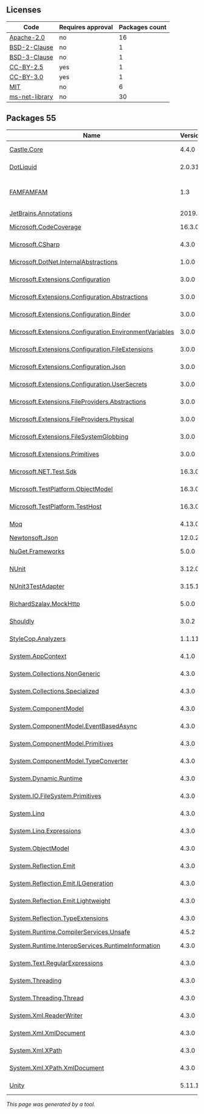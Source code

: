 Licenses
--------
	
|Code|Requires approval|Packages count|
|----------|:----|:----|
|[Apache-2.0](licenses/apache-2.0)|no|16|
|[BSD-2-Clause](licenses/bsd-2-clause)|no|1|
|[BSD-3-Clause](licenses/bsd-3-clause)|no|1|
|[CC-BY-2.5](licenses/cc-by-2.5)|yes|1|
|[CC-BY-3.0](licenses/cc-by-3.0)|yes|1|
|[MIT](licenses/mit)|no|6|
|[ms-net-library](licenses/ms-net-library)|no|30|



Packages 55
--------

|Name|Version|Source|License|Used by|
|----------|:----|:----|:----|:----|
|[Castle.Core](packages/nuget.org/castle.core/4.4.0)|4.4.0|[nuget.org](https://www.nuget.org/packages/Castle.Core/4.4.0)|[Apache-2.0](licenses/apache-2.0)|ThirdPartyLibraries internal|
|[DotLiquid](packages/nuget.org/dotliquid/2.0.314)|2.0.314|[nuget.org](https://www.nuget.org/packages/DotLiquid/2.0.314)|[Apache-2.0](licenses/apache-2.0)|ThirdPartyLibraries|
|[FAMFAMFAM](packages/custom/famfamfam/1.3)|1.3|[custom](packages/custom/famfamfam/1.3)|[CC-BY-2.5](licenses/cc-by-2.5) OR [CC-BY-3.0](licenses/cc-by-3.0)|ThirdPartyLibraries internal|
|[JetBrains.Annotations](packages/nuget.org/jetbrains.annotations/2019.1.3)|2019.1.3|[nuget.org](https://www.nuget.org/packages/JetBrains.Annotations/2019.1.3)|[MIT](licenses/mit)|ThirdPartyLibraries|
|[Microsoft.CodeCoverage](packages/nuget.org/microsoft.codecoverage/16.3.0)|16.3.0|[nuget.org](https://www.nuget.org/packages/Microsoft.CodeCoverage/16.3.0)|[ms-net-library](licenses/ms-net-library)|ThirdPartyLibraries internal|
|[Microsoft.CSharp](packages/nuget.org/microsoft.csharp/4.3.0)|4.3.0|[nuget.org](https://www.nuget.org/packages/Microsoft.CSharp/4.3.0)|[ms-net-library](licenses/ms-net-library)|ThirdPartyLibraries|
|[Microsoft.DotNet.InternalAbstractions](packages/nuget.org/microsoft.dotnet.internalabstractions/1.0.0)|1.0.0|[nuget.org](https://www.nuget.org/packages/Microsoft.DotNet.InternalAbstractions/1.0.0)|[ms-net-library](licenses/ms-net-library)|ThirdPartyLibraries internal|
|[Microsoft.Extensions.Configuration](packages/nuget.org/microsoft.extensions.configuration/3.0.0)|3.0.0|[nuget.org](https://www.nuget.org/packages/Microsoft.Extensions.Configuration/3.0.0)|[Apache-2.0](licenses/apache-2.0)|ThirdPartyLibraries|
|[Microsoft.Extensions.Configuration.Abstractions](packages/nuget.org/microsoft.extensions.configuration.abstractions/3.0.0)|3.0.0|[nuget.org](https://www.nuget.org/packages/Microsoft.Extensions.Configuration.Abstractions/3.0.0)|[Apache-2.0](licenses/apache-2.0)|ThirdPartyLibraries|
|[Microsoft.Extensions.Configuration.Binder](packages/nuget.org/microsoft.extensions.configuration.binder/3.0.0)|3.0.0|[nuget.org](https://www.nuget.org/packages/Microsoft.Extensions.Configuration.Binder/3.0.0)|[Apache-2.0](licenses/apache-2.0)|ThirdPartyLibraries|
|[Microsoft.Extensions.Configuration.EnvironmentVariables](packages/nuget.org/microsoft.extensions.configuration.environmentvariables/3.0.0)|3.0.0|[nuget.org](https://www.nuget.org/packages/Microsoft.Extensions.Configuration.EnvironmentVariables/3.0.0)|[Apache-2.0](licenses/apache-2.0)|ThirdPartyLibraries|
|[Microsoft.Extensions.Configuration.FileExtensions](packages/nuget.org/microsoft.extensions.configuration.fileextensions/3.0.0)|3.0.0|[nuget.org](https://www.nuget.org/packages/Microsoft.Extensions.Configuration.FileExtensions/3.0.0)|[Apache-2.0](licenses/apache-2.0)|ThirdPartyLibraries|
|[Microsoft.Extensions.Configuration.Json](packages/nuget.org/microsoft.extensions.configuration.json/3.0.0)|3.0.0|[nuget.org](https://www.nuget.org/packages/Microsoft.Extensions.Configuration.Json/3.0.0)|[Apache-2.0](licenses/apache-2.0)|ThirdPartyLibraries|
|[Microsoft.Extensions.Configuration.UserSecrets](packages/nuget.org/microsoft.extensions.configuration.usersecrets/3.0.0)|3.0.0|[nuget.org](https://www.nuget.org/packages/Microsoft.Extensions.Configuration.UserSecrets/3.0.0)|[Apache-2.0](licenses/apache-2.0)|ThirdPartyLibraries|
|[Microsoft.Extensions.FileProviders.Abstractions](packages/nuget.org/microsoft.extensions.fileproviders.abstractions/3.0.0)|3.0.0|[nuget.org](https://www.nuget.org/packages/Microsoft.Extensions.FileProviders.Abstractions/3.0.0)|[Apache-2.0](licenses/apache-2.0)|ThirdPartyLibraries|
|[Microsoft.Extensions.FileProviders.Physical](packages/nuget.org/microsoft.extensions.fileproviders.physical/3.0.0)|3.0.0|[nuget.org](https://www.nuget.org/packages/Microsoft.Extensions.FileProviders.Physical/3.0.0)|[Apache-2.0](licenses/apache-2.0)|ThirdPartyLibraries|
|[Microsoft.Extensions.FileSystemGlobbing](packages/nuget.org/microsoft.extensions.filesystemglobbing/3.0.0)|3.0.0|[nuget.org](https://www.nuget.org/packages/Microsoft.Extensions.FileSystemGlobbing/3.0.0)|[Apache-2.0](licenses/apache-2.0)|ThirdPartyLibraries|
|[Microsoft.Extensions.Primitives](packages/nuget.org/microsoft.extensions.primitives/3.0.0)|3.0.0|[nuget.org](https://www.nuget.org/packages/Microsoft.Extensions.Primitives/3.0.0)|[Apache-2.0](licenses/apache-2.0)|ThirdPartyLibraries|
|[Microsoft.NET.Test.Sdk](packages/nuget.org/microsoft.net.test.sdk/16.3.0)|16.3.0|[nuget.org](https://www.nuget.org/packages/Microsoft.NET.Test.Sdk/16.3.0)|[ms-net-library](licenses/ms-net-library)|ThirdPartyLibraries internal|
|[Microsoft.TestPlatform.ObjectModel](packages/nuget.org/microsoft.testplatform.objectmodel/16.3.0)|16.3.0|[nuget.org](https://www.nuget.org/packages/Microsoft.TestPlatform.ObjectModel/16.3.0)|[ms-net-library](licenses/ms-net-library)|ThirdPartyLibraries internal|
|[Microsoft.TestPlatform.TestHost](packages/nuget.org/microsoft.testplatform.testhost/16.3.0)|16.3.0|[nuget.org](https://www.nuget.org/packages/Microsoft.TestPlatform.TestHost/16.3.0)|[ms-net-library](licenses/ms-net-library)|ThirdPartyLibraries internal|
|[Moq](packages/nuget.org/moq/4.13.0)|4.13.0|[nuget.org](https://www.nuget.org/packages/Moq/4.13.0)|[BSD-3-Clause](licenses/bsd-3-clause)|ThirdPartyLibraries internal|
|[Newtonsoft.Json](packages/nuget.org/newtonsoft.json/12.0.2)|12.0.2|[nuget.org](https://www.nuget.org/packages/Newtonsoft.Json/12.0.2)|[MIT](licenses/mit)|ThirdPartyLibraries|
|[NuGet.Frameworks](packages/nuget.org/nuget.frameworks/5.0.0)|5.0.0|[nuget.org](https://www.nuget.org/packages/NuGet.Frameworks/5.0.0%2b42a8779499c1d1ed2488c2e6b9e2ee6ff6107766)|[Apache-2.0](licenses/apache-2.0)|ThirdPartyLibraries internal|
|[NUnit](packages/nuget.org/nunit/3.12.0)|3.12.0|[nuget.org](https://www.nuget.org/packages/NUnit/3.12.0)|[MIT](licenses/mit)|ThirdPartyLibraries internal|
|[NUnit3TestAdapter](packages/nuget.org/nunit3testadapter/3.15.1)|3.15.1|[nuget.org](https://www.nuget.org/packages/NUnit3TestAdapter/3.15.1)|[MIT](licenses/mit)|ThirdPartyLibraries internal|
|[RichardSzalay.MockHttp](packages/nuget.org/richardszalay.mockhttp/5.0.0)|5.0.0|[nuget.org](https://www.nuget.org/packages/RichardSzalay.MockHttp/5.0.0)|[MIT](licenses/mit)|ThirdPartyLibraries internal|
|[Shouldly](packages/nuget.org/shouldly/3.0.2)|3.0.2|[nuget.org](https://www.nuget.org/packages/Shouldly/3.0.2)|[BSD-2-Clause](licenses/bsd-2-clause)|ThirdPartyLibraries|
|[StyleCop.Analyzers](packages/nuget.org/stylecop.analyzers/1.1.118)|1.1.118|[nuget.org](https://www.nuget.org/packages/StyleCop.Analyzers/1.1.118)|[Apache-2.0](licenses/apache-2.0)|ThirdPartyLibraries internal|
|[System.AppContext](packages/nuget.org/system.appcontext/4.1.0)|4.1.0|[nuget.org](https://www.nuget.org/packages/System.AppContext/4.1.0)|[ms-net-library](licenses/ms-net-library)|ThirdPartyLibraries internal|
|[System.Collections.NonGeneric](packages/nuget.org/system.collections.nongeneric/4.3.0)|4.3.0|[nuget.org](https://www.nuget.org/packages/System.Collections.NonGeneric/4.3.0)|[ms-net-library](licenses/ms-net-library)|ThirdPartyLibraries internal|
|[System.Collections.Specialized](packages/nuget.org/system.collections.specialized/4.3.0)|4.3.0|[nuget.org](https://www.nuget.org/packages/System.Collections.Specialized/4.3.0)|[ms-net-library](licenses/ms-net-library)|ThirdPartyLibraries internal|
|[System.ComponentModel](packages/nuget.org/system.componentmodel/4.3.0)|4.3.0|[nuget.org](https://www.nuget.org/packages/System.ComponentModel/4.3.0)|[ms-net-library](licenses/ms-net-library)|ThirdPartyLibraries internal|
|[System.ComponentModel.EventBasedAsync](packages/nuget.org/system.componentmodel.eventbasedasync/4.3.0)|4.3.0|[nuget.org](https://www.nuget.org/packages/System.ComponentModel.EventBasedAsync/4.3.0)|[ms-net-library](licenses/ms-net-library)|ThirdPartyLibraries internal|
|[System.ComponentModel.Primitives](packages/nuget.org/system.componentmodel.primitives/4.3.0)|4.3.0|[nuget.org](https://www.nuget.org/packages/System.ComponentModel.Primitives/4.3.0)|[ms-net-library](licenses/ms-net-library)|ThirdPartyLibraries internal|
|[System.ComponentModel.TypeConverter](packages/nuget.org/system.componentmodel.typeconverter/4.3.0)|4.3.0|[nuget.org](https://www.nuget.org/packages/System.ComponentModel.TypeConverter/4.3.0)|[ms-net-library](licenses/ms-net-library)|ThirdPartyLibraries internal|
|[System.Dynamic.Runtime](packages/nuget.org/system.dynamic.runtime/4.3.0)|4.3.0|[nuget.org](https://www.nuget.org/packages/System.Dynamic.Runtime/4.3.0)|[ms-net-library](licenses/ms-net-library)|ThirdPartyLibraries|
|[System.IO.FileSystem.Primitives](packages/nuget.org/system.io.filesystem.primitives/4.3.0)|4.3.0|[nuget.org](https://www.nuget.org/packages/System.IO.FileSystem.Primitives/4.3.0)|[ms-net-library](licenses/ms-net-library)|ThirdPartyLibraries internal|
|[System.Linq](packages/nuget.org/system.linq/4.3.0)|4.3.0|[nuget.org](https://www.nuget.org/packages/System.Linq/4.3.0)|[ms-net-library](licenses/ms-net-library)|ThirdPartyLibraries|
|[System.Linq.Expressions](packages/nuget.org/system.linq.expressions/4.3.0)|4.3.0|[nuget.org](https://www.nuget.org/packages/System.Linq.Expressions/4.3.0)|[ms-net-library](licenses/ms-net-library)|ThirdPartyLibraries|
|[System.ObjectModel](packages/nuget.org/system.objectmodel/4.3.0)|4.3.0|[nuget.org](https://www.nuget.org/packages/System.ObjectModel/4.3.0)|[ms-net-library](licenses/ms-net-library)|ThirdPartyLibraries|
|[System.Reflection.Emit](packages/nuget.org/system.reflection.emit/4.3.0)|4.3.0|[nuget.org](https://www.nuget.org/packages/System.Reflection.Emit/4.3.0)|[ms-net-library](licenses/ms-net-library)|ThirdPartyLibraries|
|[System.Reflection.Emit.ILGeneration](packages/nuget.org/system.reflection.emit.ilgeneration/4.3.0)|4.3.0|[nuget.org](https://www.nuget.org/packages/System.Reflection.Emit.ILGeneration/4.3.0)|[ms-net-library](licenses/ms-net-library)|ThirdPartyLibraries|
|[System.Reflection.Emit.Lightweight](packages/nuget.org/system.reflection.emit.lightweight/4.3.0)|4.3.0|[nuget.org](https://www.nuget.org/packages/System.Reflection.Emit.Lightweight/4.3.0)|[ms-net-library](licenses/ms-net-library)|ThirdPartyLibraries|
|[System.Reflection.TypeExtensions](packages/nuget.org/system.reflection.typeextensions/4.3.0)|4.3.0|[nuget.org](https://www.nuget.org/packages/System.Reflection.TypeExtensions/4.3.0)|[ms-net-library](licenses/ms-net-library)|ThirdPartyLibraries|
|[System.Runtime.CompilerServices.Unsafe](packages/nuget.org/system.runtime.compilerservices.unsafe/4.5.2)|4.5.2|[nuget.org](https://www.nuget.org/packages/System.Runtime.CompilerServices.Unsafe/4.5.2)|[MIT](licenses/mit)|ThirdPartyLibraries|
|[System.Runtime.InteropServices.RuntimeInformation](packages/nuget.org/system.runtime.interopservices.runtimeinformation/4.3.0)|4.3.0|[nuget.org](https://www.nuget.org/packages/System.Runtime.InteropServices.RuntimeInformation/4.3.0)|[ms-net-library](licenses/ms-net-library)|ThirdPartyLibraries internal|
|[System.Text.RegularExpressions](packages/nuget.org/system.text.regularexpressions/4.3.0)|4.3.0|[nuget.org](https://www.nuget.org/packages/System.Text.RegularExpressions/4.3.0)|[ms-net-library](licenses/ms-net-library)|ThirdPartyLibraries internal|
|[System.Threading](packages/nuget.org/system.threading/4.3.0)|4.3.0|[nuget.org](https://www.nuget.org/packages/System.Threading/4.3.0)|[ms-net-library](licenses/ms-net-library)|ThirdPartyLibraries|
|[System.Threading.Thread](packages/nuget.org/system.threading.thread/4.3.0)|4.3.0|[nuget.org](https://www.nuget.org/packages/System.Threading.Thread/4.3.0)|[ms-net-library](licenses/ms-net-library)|ThirdPartyLibraries internal|
|[System.Xml.ReaderWriter](packages/nuget.org/system.xml.readerwriter/4.3.0)|4.3.0|[nuget.org](https://www.nuget.org/packages/System.Xml.ReaderWriter/4.3.0)|[ms-net-library](licenses/ms-net-library)|ThirdPartyLibraries internal|
|[System.Xml.XmlDocument](packages/nuget.org/system.xml.xmldocument/4.3.0)|4.3.0|[nuget.org](https://www.nuget.org/packages/System.Xml.XmlDocument/4.3.0)|[ms-net-library](licenses/ms-net-library)|ThirdPartyLibraries internal|
|[System.Xml.XPath](packages/nuget.org/system.xml.xpath/4.3.0)|4.3.0|[nuget.org](https://www.nuget.org/packages/System.Xml.XPath/4.3.0)|[ms-net-library](licenses/ms-net-library)|ThirdPartyLibraries internal|
|[System.Xml.XPath.XmlDocument](packages/nuget.org/system.xml.xpath.xmldocument/4.3.0)|4.3.0|[nuget.org](https://www.nuget.org/packages/System.Xml.XPath.XmlDocument/4.3.0)|[ms-net-library](licenses/ms-net-library)|ThirdPartyLibraries internal|
|[Unity](packages/nuget.org/unity/5.11.1)|5.11.1|[nuget.org](https://www.nuget.org/packages/Unity/5.11.1)|[Apache-2.0](licenses/apache-2.0)|ThirdPartyLibraries|

*This page was generated by a tool.*